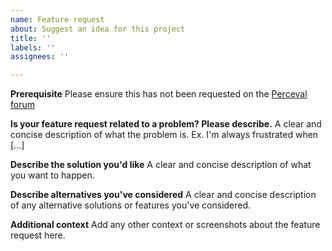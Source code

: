```yaml
---
name: Feature request
about: Suggest an idea for this project
title: ''
labels: ''
assignees: ''

---
```


**Prerequisite**
Please ensure this has not been requested on the [Perceval forum](https://perceval.quandela.net/forum)

**Is your feature request related to a problem? Please describe.**
A clear and concise description of what the problem is. Ex. I'm always frustrated when [...]

**Describe the solution you'd like**
A clear and concise description of what you want to happen.

**Describe alternatives you've considered**
A clear and concise description of any alternative solutions or features you've considered.

**Additional context**
Add any other context or screenshots about the feature request here.

